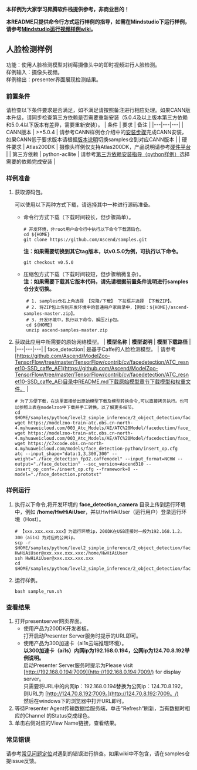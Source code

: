**本样例为大家学习昇腾软件栈提供参考，非商业目的！**

**本README只提供命令行方式运行样例的指导，如需在Mindstudio下运行样例，请参考[Mindstudio运行视频样例wiki](https://github.com/Ascend/samples/wikis/Mindstudio%E8%BF%90%E8%A1%8C%E8%A7%86%E9%A2%91%E6%A0%B7%E4%BE%8B?sort_id=3170138)。**

## 人脸检测样例
功能：使用人脸检测模型对树莓摄像头中的即时视频进行人脸检测。    
样例输入：摄像头视频。   
样例输出：presenter界面展现检测结果。

### 前置条件
请检查以下条件要求是否满足，如不满足请按照备注进行相应处理。如果CANN版本升级，请同步检查第三方依赖是否需要重新安装（5.0.4及以上版本第三方依赖和5.0.4以下版本有差异，需要重新安装）。
| 条件 | 要求 | 备注 |
|---|---|---|
| CANN版本 | >=5.0.4 | 请参考CANN样例仓介绍中的[安装步骤](https://github.com/Ascend/samples#%E5%AE%89%E8%A3%85)完成CANN安装，如果CANN低于要求版本请根据[版本说明](https://github.com/Ascend/samples/blob/master/README_CN.md#%E7%89%88%E6%9C%AC%E8%AF%B4%E6%98%8E)切换samples仓到对应CANN版本 |
| 硬件要求 | Atlas200DK  | 摄像头样例仅支持Atlas200DK，产品说明请参考[硬件平台](https://ascend.huawei.com/zh/#/hardware/product) |
| 第三方依赖 | python-acllite | 请参考[第三方依赖安装指导（python样例）](../../../environment)选择需要的依赖完成安装 |

### 样例准备

1. 获取源码包。

   可以使用以下两种方式下载，请选择其中一种进行源码准备。   
    - 命令行方式下载（下载时间较长，但步骤简单）。
       ```    
       # 开发环境，非root用户命令行中执行以下命令下载源码仓。    
       cd ${HOME}     
       git clone https://github.com/Ascend/samples.git
       ```
       **注：如果需要切换到其它tag版本，以v0.5.0为例，可执行以下命令。**
       ```
       git checkout v0.5.0
       ```   
    - 压缩包方式下载（下载时间较短，但步骤稍微复杂）。   
       **注：如果需要下载其它版本代码，请先请根据前置条件说明进行samples仓分支切换。**   
       ``` 
        # 1. samples仓右上角选择 【克隆/下载】 下拉框并选择 【下载ZIP】。    
        # 2. 将ZIP包上传到开发环境中的普通用户家目录中，【例如：${HOME}/ascend-samples-master.zip】。     
        # 3. 开发环境中，执行以下命令，解压zip包。     
        cd ${HOME}    
        unzip ascend-samples-master.zip
        ```

2. 获取此应用中所需要的原始网络模型。
    |  **模型名称**  |  **模型说明**  |  **模型下载路径**  |
    |---|---|---|
    |  face_detection| 是基于Caffe的人脸检测模型。  |  请参考[https://github.com/Ascend/ModelZoo-TensorFlow/tree/master/TensorFlow/contrib/cv/facedetection/ATC_resnet10-SSD_caffe_AE](https://github.com/Ascend/ModelZoo-TensorFlow/tree/master/TensorFlow/contrib/cv/facedetection/ATC_resnet10-SSD_caffe_AE)目录中README.md下载原始模型章节下载模型和权重文件。 |
    
    ```
    # 为了方便下载，在这里直接给出原始模型下载及模型转换命令,可以直接拷贝执行。也可以参照上表在modelzoo中下载并手工转换，以了解更多细节。     
    cd $HOME/samples/python/level2_simple_inference/2_object_detection/face_detection_camera/model/    
    wget https://modelzoo-train-atc.obs.cn-north-4.myhuaweicloud.com/003_Atc_Models/AE/ATC%20Model/facedection/face_detection_fp32.caffemodel   
    wget https://modelzoo-train-atc.obs.cn-north-4.myhuaweicloud.com/003_Atc_Models/AE/ATC%20Model/facedection/face_detection.prototxt
    wget https://c7xcode.obs.cn-north-4.myhuaweicloud.com/models/face_detection-python/insert_op.cfg
    atc --input_shape="data:1,3,300,300" --weight="./face_detection_fp32.caffemodel" --input_format=NCHW --output="./face_detection" --soc_version=Ascend310 --insert_op_conf=./insert_op.cfg --framework=0 --model="./face_detection.prototxt"     
    ```

### 样例运行

1. 执行以下命令,将开发环境的 **face_detection_camera** 目录上传到运行环境中，例如 **/home/HwHiAiUser**，并以HwHiAiUser（运行用户）登录运行环境（Host）。
   ```
   # 【xxx.xxx.xxx.xxx】为运行环境ip，200DK在USB连接时一般为192.168.1.2，300（ai1s）为对应的公网ip。
   scp -r $HOME/samples/python/level2_simple_inference/2_object_detection/face_detection_camera HwHiAiUser@xxx.xxx.xxx.xxx:/home/HwHiAiUser
   ssh HwHiAiUser@xxx.xxx.xxx.xxx
   cd $HOME/samples/python/level2_simple_inference/2_object_detection/face_detection_camera/script
   ```

2. <a name="step_2"></a>运行样例。
   ```
   bash sample_run.sh
   ```

### 查看结果

1. 打开presentserver网页界面。   
   - 使用产品为200DK开发者板。   
     打开启动Presenter Server服务时提示的URL即可。    
   - 使用产品为300加速卡（ai1s云端推理环境）。   
     **以300加速卡（ai1s）内网ip为192.168.0.194，公网ip为124.70.8.192举例说明。**    
     启动Presenter Server服务时提示为Please visit [http://192.168.0.194:7009](http://192.168.0.194:7009/) for display server。    
     只需要将URL中的内网ip：192.168.0.194替换为公网ip：124.70.8.192，则URL为 [http://124.70.8.192:7009。](http://124.70.8.192:7009。/)     
     然后在windows下的浏览器中打开URL即可。     
2. 等待Presenter Agent传输数据给服务端，单击“Refresh“刷新，当有数据时相应的Channel 的Status变成绿色。   
3. 单击右侧对应的View Name链接，查看结果。   

### 常见错误
请参考[常见问题定位](https://github.com/Ascend/samples/wikis/%E5%B8%B8%E8%A7%81%E9%97%AE%E9%A2%98%E5%AE%9A%E4%BD%8D/%E4%BB%8B%E7%BB%8D)对遇到的错误进行排查。如果wiki中不包含，请在samples仓提issue反馈。